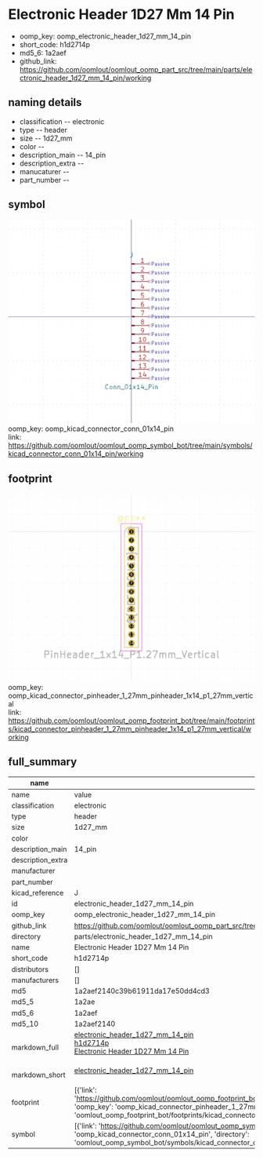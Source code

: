 # Electronic Header 1D27 Mm 14 Pin

  
* oomp_key: oomp_electronic_header_1d27_mm_14_pin 
* short_code: h1d2714p
* md5_6: 1a2aef  
* github_link: https://github.com/oomlout/oomlout_oomp_part_src/tree/main/parts/electronic_header_1d27_mm_14_pin/working  
## naming details
* classification -- electronic
* type -- header
* size -- 1d27_mm
* color -- 
* description_main -- 14_pin
* description_extra -- 
* manucaturer -- 
* part_number -- 



## symbol

![](symbol/0/working/working_600.png)  
oomp_key: oomp_kicad_connector_conn_01x14_pin  
link: https://github.com/oomlout/oomlout_oomp_symbol_bot/tree/main/symbols/kicad_connector_conn_01x14_pin/working  

## footprint

![](footprint/0/working/working_600.png)  
oomp_key: oomp_kicad_connector_pinheader_1_27mm_pinheader_1x14_p1_27mm_vertical  
link: https://github.com/oomlout/oomlout_oomp_footprint_bot/tree/main/footprints/kicad_connector_pinheader_1_27mm_pinheader_1x14_p1_27mm_vertical/working  

## full_summary
| name | value | 
| --- | --- | 
| name | value | 
| classification | electronic | 
| type | header | 
| size | 1d27_mm | 
| color |  | 
| description_main | 14_pin | 
| description_extra |  | 
| manufacturer |  | 
| part_number |  | 
| kicad_reference | J | 
| id | electronic_header_1d27_mm_14_pin | 
| oomp_key | oomp_electronic_header_1d27_mm_14_pin | 
| github_link | https://github.com/oomlout/oomlout_oomp_part_src/tree/main/parts/electronic_header_1d27_mm_14_pin/working | 
| directory | parts/electronic_header_1d27_mm_14_pin | 
| name | Electronic Header 1D27 Mm 14 Pin | 
| short_code | h1d2714p | 
| distributors | [] | 
| manufacturers | [] | 
| md5 | 1a2aef2140c39b61911da17e50dd4cd3 | 
| md5_5 | 1a2ae | 
| md5_6 | 1a2aef | 
| md5_10 | 1a2aef2140 | 
| markdown_full | [electronic_header_1d27_mm_14_pin](https://github.com/oomlout/oomlout_oomp_part_src/tree/main/parts/electronic_header_1d27_mm_14_pin/working)<br>[h1d2714p](https://github.com/oomlout/oomlout_oomp_part_src/tree/main/parts/electronic_header_1d27_mm_14_pin/working)<br>[Electronic Header 1D27 Mm 14 Pin](https://github.com/oomlout/oomlout_oomp_part_src/tree/main/parts/electronic_header_1d27_mm_14_pin/working)<br><br> | 
| markdown_short | [electronic_header_1d27_mm_14_pin](https://github.com/oomlout/oomlout_oomp_part_src/tree/main/parts/electronic_header_1d27_mm_14_pin/working)<br><br> | 
| footprint | [{'link': 'https://github.com/oomlout/oomlout_oomp_footprint_bot/tree/main/foootprntss/kicad_connector_pinheader_1_27mm_pinheader_1x14_p1_27mm_vertical', 'oomp_key': 'oomp_kicad_connector_pinheader_1_27mm_pinheader_1x14_p1_27mm_vertical', 'directory': 'oomlout_oomp_footprint_bot/footprints/kicad_connector_pinheader_1_27mm_pinheader_1x14_p1_27mm_vertical//working/working.kicad_mod'}] | 
| symbol | [{'link': 'https://github.com/oomlout/oomlout_oomp_symbol_bot/tree/main/symbols/kicad_connector_conn_01x14_pin', 'oomp_key': 'oomp_kicad_connector_conn_01x14_pin', 'directory': 'oomlout_oomp_symbol_bot/symbols/kicad_connector_conn_01x14_pin//working/working.kicad_sym'}] | 
